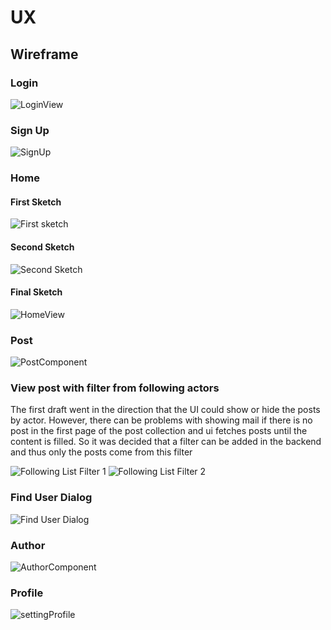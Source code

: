 # UX

## Wireframe

### Login

![LoginView](./wireframes/login_view.svg)

### Sign Up

![SignUp](./wireframes/signup.svg)

### Home

#### First Sketch

![First sketch](./wireframes/first_sketch.svg)

#### Second Sketch

![Second Sketch](./wireframes/second_sketch.svg)

#### Final Sketch

![HomeView](./wireframes/home_view.png)

### Post

![PostComponent](./wireframes/post_component.svg)

### View post with filter from following actors

The first draft went in the direction that the UI could show or hide the posts by actor. However, there can be problems with showing mail if there is no post in the first page of the post collection and ui fetches posts until the content is filled.
So it was decided that a filter can be added in the backend and thus only the posts come from this filter

![Following List Filter 1](./wireframes/following_list_filter-1.svg)
![Following List Filter 2](./wireframes/following_list_filter-2.svg)

### Find User Dialog

![Find User Dialog](./wireframes/find_user_dialog.svg)

### Author

![AuthorComponent](./wireframes/author_component.svg)

### Profile

![settingProfile](./wireframes/setting_profile.svg)
